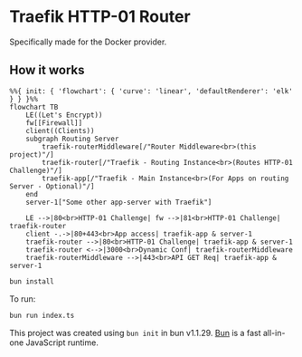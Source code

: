 # Traefik HTTP-01 Router

Specifically made for the Docker provider.

## How it works

```mermaid
%%{ init: { 'flowchart': { 'curve': 'linear', 'defaultRenderer': 'elk' } } }%%
flowchart TB
    LE((Let's Encrypt))
    fw[[Firewall]]
    client((Clients))
    subgraph Routing Server
        traefik-routerMiddleware[/"Router Middleware<br>(this project)"/]
        traefik-router[/"Traefik - Routing Instance<br>(Routes HTTP-01 Challenge)"/]
        traefik-app[/"Traefik - Main Instance<br>(For Apps on routing Server - Optional)"/]
    end
    server-1["Some other app-server with Traefik"]

    LE -->|80<br>HTTP-01 Challenge| fw -->|81<br>HTTP-01 Challenge| traefik-router
    client -.->|80+443<br>App access| traefik-app & server-1
    traefik-router -->|80<br>HTTP-01 Challenge| traefik-app & server-1
    traefik-router <-->|3000<br>Dynamic Conf| traefik-routerMiddleware
    traefik-routerMiddleware -->|443<br>API GET Req| traefik-app & server-1
```

```bash
bun install
```

To run:

```bash
bun run index.ts
```

This project was created using `bun init` in bun v1.1.29. [Bun](https://bun.sh) is a fast all-in-one JavaScript runtime.
